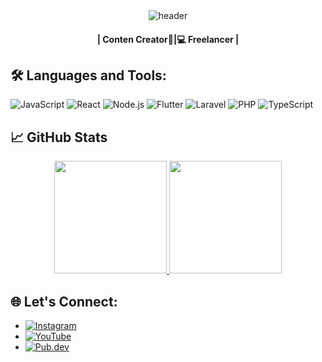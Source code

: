 <div align="center" width="100">
  <img src="https://capsule-render.vercel.app/api?color=0:1408d0,50:0860d0,100:08c4d0&height=250&section=header&text=Tom%20Flutter%20(Programmer)&fontSize=30&type=waving&fontColor=fefefe&&animation=fadeIn"
  alt="header"/>
</div>

<h4 align="center"> | Conten Creator📱|💻 Freelancer |
</h4> 

## 🛠️ Languages and Tools:
![JavaScript](https://img.shields.io/badge/JavaScript-F7DF1E?style=flat&logo=javascript&logoColor=black)
![React](https://img.shields.io/badge/React-61DAFB?style=flat&logo=react&logoColor=black)
![Node.js](https://img.shields.io/badge/Node.js-339933?style=flat&logo=node.js&logoColor=white)
![Flutter](https://img.shields.io/badge/Flutter-02569B?style=flat&logo=flutter&logoColor=white)
![Laravel](https://img.shields.io/badge/Laravel-EF4135?style=flat&logo=laravel&logoColor=white)
![PHP](https://img.shields.io/badge/PHP-777BB4?style=flat&logo=php&logoColor=white)
![TypeScript](https://img.shields.io/badge/TypeScript-3178C6?style=flat&logo=typescript&logoColor=white)


## 📈 GitHub Stats

<p align="center">
<a href="https://github.com/tomflutter">
  <img height="180em" src="https://github-readme-stats-eight-theta.vercel.app/api?username=tomflutter&show_icons=true&theme=algolia&include_all_commits=true&count_private=true"/>
  <img height="180em" src="https://github-readme-stats-eight-theta.vercel.app/api/top-langs/?username=tomflutter&layout=compact&langs_count=8&theme=algolia"/>
</a>
</p>

## 🌐 Let's Connect:
- [![Instagram](https://img.shields.io/badge/Instagram-E4405F?style=flat&logo=instagram&logoColor=white)](https://www.instagram.com/codedart00)
- [![YouTube](https://img.shields.io/badge/YouTube-FF0000?style=flat&logo=youtube&logoColor=white)](https://www.youtube.com/watch?v=FzUpQo0mpQY)
- [![Pub.dev](https://img.shields.io/badge/Pub.dev-42A5F5?style=flat&logo=dart&logoColor=white)](https://pub.dev/packages/tombutton)



